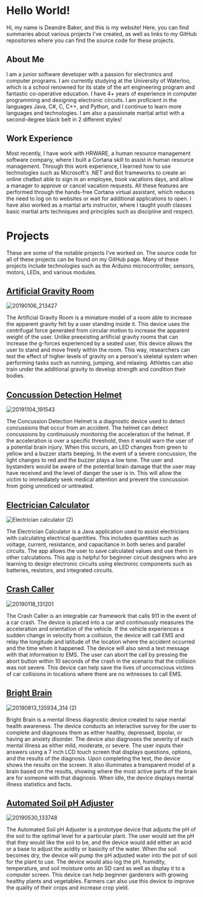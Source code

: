 # Hello World!
Hi, my name is Deandre Baker, and this is my website! Here, you can find summaries about various projects I've created, as well as links to my GitHub repositories where you can find the source code for these projects.

## About Me
I am a junior software developer with a passion for electronics and computer programs. I am currently studying at the University of Waterloo, which is a school renowned for its state of the art engineering program and fantastic co-operative education. I have 4+ years of experience in computer programming and designing electronic circuits. I am proficient in the languages Java, C#, C, C++, and Python, and I continue to learn more languages and technologies. I am also a passionate martial artist with a second-degree black belt in 2 different styles!

## Work Experience
Most recently, I have work with HRWARE, a human resource management software company, where I built a Cortana skill to assist in human resource management. Through this work experience, I learned how to use technologies such as Microsoft's .NET and Bot frameworks to create an online chatbot able to sign in an employee, book vacations days, and allow a manager to approve or cancel vacation requests. All these features are performed through the hands-free Cortana virtual assistant, which reduces the need to log on to websites or wait for additional applications to open. I have also worked as a martial arts instructor, where I taught youth classes basic martial arts techniques and principles such as discipline and respect.

# Projects
These are some of the notable projects I've worked on. The source code for all of these projects can be found on my GitHub page. Many of these projects include technologies such as the Arduino microcontroller, sensors, motors, LEDs, and various modules.

## [Artificial Gravity Room](https://github.com/deandrebaker/Artificial_Gravity_Room)
![20190106_213427](https://user-images.githubusercontent.com/49622234/62903791-e4222180-bd31-11e9-82e2-02162d3519b1.jpg)

The Artificial Gravity Room is a miniature model of a room able to increase the apparent gravity felt by a user standing inside it. This device uses the centrifugal force generated from circular motion to increase the apparent weight of the user. Unlike preexisting artificial gravity rooms that can increase the g-forces experienced by a seated user, this device allows the user to stand and move freely within the room. This way, researchers can test the effect of higher levels of gravity on a person's skeletal system when performing tasks such as running, jumping, and relaxing. Athletes can also train under the additional gravity to develop strength and condition their bodies.

## [Concussion Detection Helmet](https://github.com/deandrebaker/Concussion_Detection_Helmet)
![20191104_191543](https://user-images.githubusercontent.com/49622234/68168703-a6e7bd00-ff37-11e9-89a5-c277d1fb7ec2.jpg)

The Concussion Detection Helmet is a diagnostic device used to detect concussions that occur from an accident. The helmet can detect concussions by continuously monitoring the acceleration of the helmet. If the acceleration is over a specific threshold, then it would warn the user of a potential brain injury. When this occurs, an LED changes from green to yellow and a buzzer starts beeping. In the event of a severe concussion, the light changes to red and the buzzer plays a low tone. The user and bystanders would be aware of the potential brain damage that the user may have received and the level of danger the user is in. This will allow the victim to immediately seek medical attention and prevent the concussion from going unnoticed or untreated.

## [Electrician Calculator](https://github.com/deandrebaker/Electrician_Calculator)
![Electrician calculator (2)](https://user-images.githubusercontent.com/49622234/68549503-9d8ea280-03c6-11ea-8fc8-d9391e5fd260.png)

The Electrician Calculator is a Java application used to assist electricians with calculating electrical quantities. This includes quantities such as voltage, current, resistance, and capacitance in both series and parallel circuits. The app allows the user to save calculated values and use them in other calculations. This app is helpful for beginner circuit designers who are learning to design electronic circuits using electronic components such as batteries, resistors, and integrated circuits.

## [Crash Caller](https://github.com/deandrebaker/Crash_Caller)
![20190118_131201](https://user-images.githubusercontent.com/49622234/62903534-036c7f00-bd31-11e9-85e8-f2cff4d186e1.jpg)

The Crash Caller is an integrable car framework that calls 911 in the event of a car crash. The device is placed into a car and continuously measures the acceleration and orientation of the vehicle. If the vehicle experiences a sudden change in velocity from a collision, the device will call EMS and relay the longitude and latitude of the location where the accident occurred and the time when it happened. The device will also send a text message with that information to EMS. The user can abort the call by pressing the abort button within 10 seconds of the crash in the scenario that the collision was not severe. This device can help save the lives of unconscious victims of car collisions in locations where there are no witnesses to call EMS.

## [Bright Brain](https://github.com/deandrebaker/Bright_Brain)
![20190813_135934_314 (2)](https://user-images.githubusercontent.com/49622234/65550270-3fc4fa80-deed-11e9-8cfd-3781872d6e19.jpg)

Bright Brain is a mental illness diagnostic device created to raise mental health awareness. The device conducts an interactive survey for the user to complete and diagnoses them as either healthy, depressed, bipolar, or having an anxiety disorder. The device also diagnoses the severity of each mental illness as either mild, moderate, or severe. The user inputs their answers using a 7 inch LCD touch screen that displays questions, options, and the results of the diagnosis. Upon completing the test, the device shows the results on the screen. It also illuminates a transparent model of a brain based on the results, showing where the most active parts of the brain are for someone with that diagnosis. When idle, the device displays mental illness statistics and facts.

## [Automated Soil pH Adjuster](https://github.com/deandrebaker/Automatic_pH_Adjuster)
![20190530_133748](https://user-images.githubusercontent.com/49622234/62903977-8b9f5400-bd32-11e9-8bec-8b1f7405d618.jpg)

The Automated Soil pH Adjuster is a prototype device that adjusts the pH of the soil to the optimal level for a particular plant. The user would set the pH that they would like the soil to be, and the device would add either an acid or a base to adjust the acidity or basicity of the water. When the soil becomes dry, the device will pump the pH adjusted water into the pot of soil for the plant to use. The device would also log the pH, humidity, temperature, and soil moisture onto an SD card as well as display it to a computer screen. This device can help beginner gardeners with growing healthy plants and vegetables. Farmers can also use this device to improve the quality of their crops and increase crop yield.
